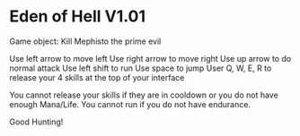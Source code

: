 # Eden of Hell V1.01
Game object: Kill Mephisto the prime evil

Use left arrow to move left
Use right arrow to move right
Use up arrow to do normal attack
Use left shift to run
Use space to jump
User Q, W, E, R to release your 4 skills at the top of your interface

You cannot release your skills if they are in cooldown or you do not have enough Mana/Life.
You cannot run if you do not have endurance.

Good Hunting!
